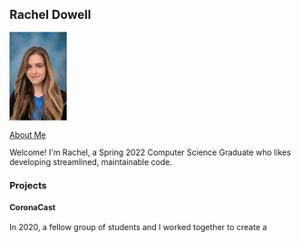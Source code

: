 ## Rachel Dowell

<img src="/docs/assets/images/DowellHeadshot.jpg" width="100.8" height="156.5" />

[About Me](https://racheldowell.github.io/about)

Welcome! I'm Rachel, a Spring 2022 Computer Science Graduate who likes developing streamlined, maintainable code.

### Projects
#### CoronaCast
In 2020, a fellow group of students and I worked together to create a



